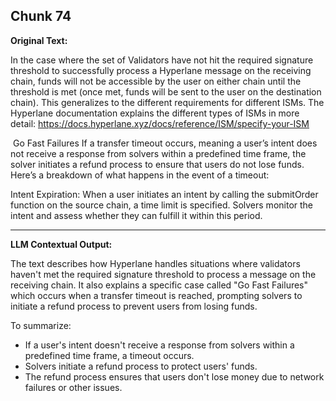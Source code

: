 ## Chunk 74

**Original Text:**

In the case where the set of Validators have not hit the required signature threshold to successfully process a Hyperlane message on the receiving chain, funds will not be accessible by the user on either chain until the threshold is met (once met, funds will be sent to the user on the destination chain). This generalizes to the different requirements for different ISMs. The Hyperlane documentation explains the different types of ISMs in more detail: https://docs.hyperlane.xyz/docs/reference/ISM/specify-your-ISM

​
Go Fast Failures
If a transfer timeout occurs, meaning a user’s intent does not receive a response from solvers within a predefined time frame, the solver initiates a refund process to ensure that users do not lose funds. Here’s a breakdown of what happens in the event of a timeout:

Intent Expiration: When a user initiates an intent by calling the submitOrder function on the source chain, a time limit is specified. Solvers monitor the intent and assess whether they can fulfill it within this period.

---

**LLM Contextual Output:**

The text describes how Hyperlane handles situations where validators haven't met the required signature threshold to process a message on the receiving chain. It also explains a specific case called "Go Fast Failures" which occurs when a transfer timeout is reached, prompting solvers to initiate a refund process to prevent users from losing funds.

To summarize:

- If a user's intent doesn't receive a response from solvers within a predefined time frame, a timeout occurs.
- Solvers initiate a refund process to protect users' funds.
- The refund process ensures that users don't lose money due to network failures or other issues.
